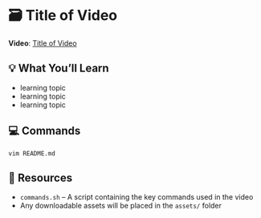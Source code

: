 # 🗃️ Title of Video

**Video**: [Title of Video](https://www.youtube.com/watch?v=YOUR_VIDEO_ID)

## 💡 What You’ll Learn
- learning topic
- learning topic
- learning topic

## 💻 Commands
```
vim README.md
``` 

## 📁 Resources
- `commands.sh` – A script containing the key commands used in the video
- Any downloadable assets will be placed in the `assets/` folder
